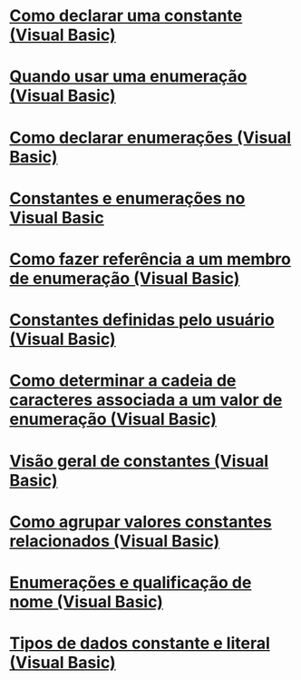 # [Como declarar uma constante (Visual Basic)](how-to-declare-a-constant.md)
# [Quando usar uma enumeração (Visual Basic)](when-to-use-an-enumeration.md)
# [Como declarar enumerações (Visual Basic)](how-to-declare-enumerations.md)
# [Constantes e enumerações no Visual Basic](index.md)
# [Como fazer referência a um membro de enumeração (Visual Basic)](how-to-refer-to-an-enumeration-member.md)
# [Constantes definidas pelo usuário (Visual Basic)](user-defined-constants.md)
# [Como determinar a cadeia de caracteres associada a um valor de enumeração (Visual Basic)](how-to-determine-the-string-associated-with-an-enumeration-value.md)
# [Visão geral de constantes (Visual Basic)](constants-overview.md)
# [Como agrupar valores constantes relacionados (Visual Basic)](how-to-group-related-constant-values-together.md)
# [Enumerações e qualificação de nome (Visual Basic)](enumerations-and-name-qualification.md)
# [Tipos de dados constante e literal (Visual Basic)](constant-and-literal-data-types.md)
